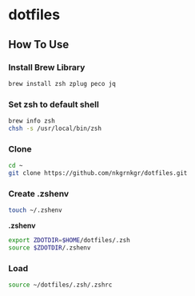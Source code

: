 # dotfiles

## How To Use

### Install Brew Library

```bash
brew install zsh zplug peco jq
```

### Set zsh to default shell

```bash
brew info zsh
chsh -s /usr/local/bin/zsh
```

### Clone

```bash
cd ~
git clone https://github.com/nkgrnkgr/dotfiles.git
```

### Create .zshenv

```bash
touch ~/.zshenv
```

**.zshenv**
```bash
export ZDOTDIR=$HOME/dotfiles/.zsh
source $ZDOTDIR/.zshenv
```

### Load

```bash
source ~/dotfiles/.zsh/.zshrc
```
